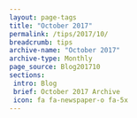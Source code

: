 ```yaml
---
layout: page-tags
title: "October 2017"
permalink: /tips/2017/10/
breadcrumb: tips
archive-name: "October 2017"
archive-type: Monthly
page_source: Blog201710
sections:
 intro: Blog
 brief: October 2017 Archive
 icon: fa fa-newspaper-o fa-5x
---
```

